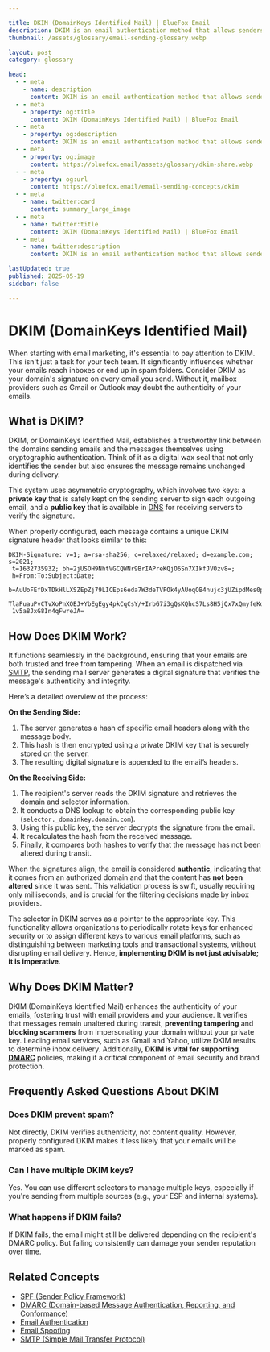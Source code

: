 ```yaml
---

title: DKIM (DomainKeys Identified Mail) | BlueFox Email
description: DKIM is an email authentication method that allows senders to digitally sign emails using a private key. Learn how it works, see examples, and understand its importance for email security.
thumbnail: /assets/glossary/email-sending-glossary.webp

layout: post
category: glossary

head:
  - - meta
    - name: description
      content: DKIM is an email authentication method that allows senders to digitally sign emails using a private key. Learn how it works, see examples, and understand its importance for email security.
  - - meta
    - property: og:title
      content: DKIM (DomainKeys Identified Mail) | BlueFox Email
  - - meta
    - property: og:description
      content: DKIM is an email authentication method that allows senders to digitally sign emails using a private key. Learn how it works, see examples, and understand its importance for email security.
  - - meta
    - property: og:image
      content: https://bluefox.email/assets/glossary/dkim-share.webp
  - - meta
    - property: og:url
      content: https://bluefox.email/email-sending-concepts/dkim
  - - meta
    - name: twitter:card
      content: summary_large_image
  - - meta
    - name: twitter:title
      content: DKIM (DomainKeys Identified Mail) | BlueFox Email
  - - meta
    - name: twitter:description
      content: DKIM is an email authentication method that allows senders to digitally sign emails using a private key. Learn how it works, see examples, and understand its importance for email security.

lastUpdated: true
published: 2025-05-19
sidebar: false

---
```



# DKIM (DomainKeys Identified Mail)

When starting with email marketing, it's essential to pay attention to DKIM. This isn't just a task for your tech team. It significantly influences whether your emails reach inboxes or end up in spam folders. Consider DKIM as your domain's signature on every email you send. Without it, mailbox providers such as Gmail or Outlook may doubt the authenticity of your emails.


## What is DKIM?

DKIM, or DomainKeys Identified Mail, establishes a trustworthy link between the domains sending emails and the messages themselves using cryptographic authentication. Think of it as a digital wax seal that not only identifies the sender but also ensures the message remains unchanged during delivery.

This system uses asymmetric cryptography, which involves two keys: a **private key** that is safely kept on the sending server to sign each outgoing email, and a **public key** that is available in [DNS](/email-sending-concepts/dns) for receiving servers to verify the signature.

When properly configured, each message contains a unique DKIM signature header that looks similar to this:

```
DKIM-Signature: v=1; a=rsa-sha256; c=relaxed/relaxed; d=example.com; s=2021;
 t=1632735932; bh=2jUSOH9NhtVGCQWNr9BrIAPreKQjO6Sn7XIkfJVOzv8=;
 h=From:To:Subject:Date;
 b=AuUoFEfDxTDkHlLXSZEpZj79LICEps6eda7W3deTVFOk4yAUoqOB4nujc3jUZipdMes0pOT8QTr
 TlaPuauPvCTvXoPnXOEJ+YbEgEgy4pkCqCsY/+IrbG7i3gQsKQhcS7Ls8H5jQx7xQmyfeKdE9pm8O
 1v5a8JxG8In4qFwreJA=
```

## How Does DKIM Work?

It functions seamlessly in the background, ensuring that your emails are both trusted and free from tampering. When an email is dispatched via [SMTP](/email-sending-concepts/smtp.md), the sending mail server generates a digital signature that verifies the message's authenticity and integrity.

Here’s a detailed overview of the process:

**On the Sending Side:**
1. The server generates a hash of specific email headers along with the message body.
2. This hash is then encrypted using a private DKIM key that is securely stored on the server.
3. The resulting digital signature is appended to the email’s headers.

**On the Receiving Side:**
1. The recipient's server reads the DKIM signature and retrieves the domain and selector information.
2. It conducts a DNS lookup to obtain the corresponding public key (`selector._domainkey.domain.com`).
3. Using this public key, the server decrypts the signature from the email.
4. It recalculates the hash from the received message.
5. Finally, it compares both hashes to verify that the message has not been altered during transit.

When the signatures align, the email is considered **authentic**, indicating that it comes from an authorized domain and that the content has **not been altered** since it was sent. This validation process is swift, usually requiring only milliseconds, and is crucial for the filtering decisions made by inbox providers.

The selector in DKIM serves as a pointer to the appropriate key. This functionality allows organizations to periodically rotate keys for enhanced security or to assign different keys to various email platforms, such as distinguishing between marketing tools and transactional systems, without disrupting email delivery. Hence, **implementing DKIM is not just advisable; it is imperative**.

## Why Does DKIM Matter?

DKIM (DomainKeys Identified Mail) enhances the authenticity of your emails, fostering trust with email providers and your audience. It verifies that messages remain unaltered during transit, **preventing tampering** and **blocking scammers** from impersonating your domain without your private key. Leading email services, such as Gmail and Yahoo, utilize DKIM results to determine inbox delivery. Additionally, **DKIM is vital for supporting [DMARC](/email-sending-concepts/dmarc.md)** policies, making it a critical component of email security and brand protection.

## Frequently Asked Questions About DKIM

### Does DKIM prevent spam?
Not directly, DKIM verifies authenticity, not content quality. However, properly configured DKIM makes it less likely that your emails will be marked as spam. 

### Can I have multiple DKIM keys?
Yes. You can use different selectors to manage multiple keys, especially if you're sending from multiple sources (e.g., your ESP and internal systems).

### What happens if DKIM fails?
If DKIM fails, the email might still be delivered depending on the recipient's DMARC policy. But failing consistently can damage your sender reputation over time.




## Related Concepts

- [SPF (Sender Policy Framework)](/email-sending-concepts/spf)
- [DMARC (Domain-based Message Authentication, Reporting, and Conformance)](/email-sending-concepts/dmarc)
- [Email Authentication](/email-sending-concepts/email-authentication)
- [Email Spoofing](/email-sending-concepts/email-spoofing)
- [SMTP (Simple Mail Transfer Protocol)](/email-sending-concepts/smtp)

<GlossaryCTA />
